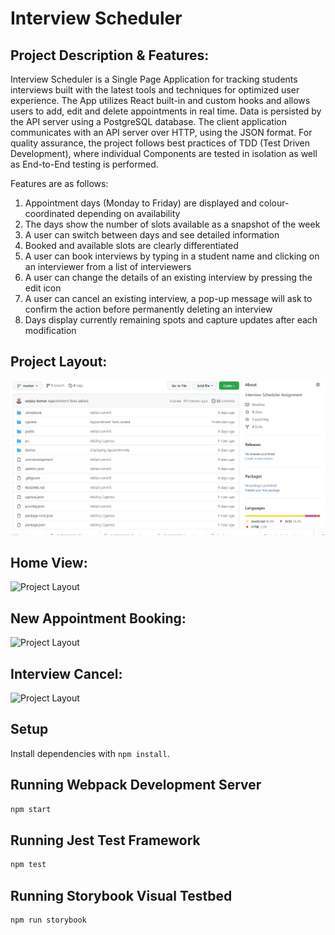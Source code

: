 # Interview Scheduler

## Project Description & Features:

Interview Scheduler is a Single Page Application for tracking students interviews built with the latest tools and techniques for optimized user experience. The App utilizes React built-in and custom hooks and allows users to add, edit and delete appointments in real time. Data is persisted by the API server using a PostgreSQL database. The client application communicates with an API server over HTTP, using the JSON format. For quality assurance, the project follows best practices of TDD (Test Driven Development), where individual Components are tested in isolation as well as End-to-End testing is performed.

Features are as follows:

1. Appointment days (Monday to Friday) are displayed and colour-coordinated depending on availability
2. The days show the number of slots available as a snapshot of the week
3. A user can switch between days and see detailed information
4. Booked and available slots are clearly differentiated
5. A user can book interviews by typing in a student name and clicking on an interviewer from a list of interviewers
6. A user can change the details of an existing interview by pressing the edit icon
7. A user can cancel an existing interview, a pop-up message will ask to confirm the action before permanently deleting an interview
8. Days display currently remaining spots and capture updates after each modification

## Project Layout:

![Project Layout](./public/images/00.jpg)

## Home View:

![Project Layout](./public/images/01.jpg)

## New Appointment Booking:

![Project Layout](./public/images/02.jpg)

## Interview Cancel:

![Project Layout](./public/images/03.jpg)







## Setup

Install dependencies with `npm install`.

## Running Webpack Development Server

```sh
npm start
```

## Running Jest Test Framework

```sh
npm test
```

## Running Storybook Visual Testbed

```sh
npm run storybook
```
